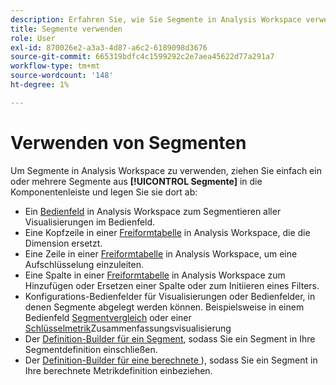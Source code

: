 ```yaml
---
description: Erfahren Sie, wie Sie Segmente in Analysis Workspace verwenden.
title: Segmente verwenden
role: User
exl-id: 870026e2-a3a3-4d87-a6c2-6189098d3676
source-git-commit: 665319bdfc4c1599292c2e7aea45622d77a291a7
workflow-type: tm+mt
source-wordcount: '148'
ht-degree: 1%

---
```


# Verwenden von Segmenten

Um Segmente in Analysis Workspace zu verwenden, ziehen Sie einfach ein oder mehrere Segmente aus **[!UICONTROL Segmente]** in die Komponentenleiste und legen Sie sie dort ab:

* Ein [Bedienfeld](/help/analyze/analysis-workspace/c-panels/panels.md) in Analysis Workspace zum Segmentieren aller Visualisierungen im Bedienfeld.
* Eine Kopfzeile in einer [Freiformtabelle](/help/analyze/analysis-workspace/visualizations/freeform-table/freeform-table.md) in Analysis Workspace, die die Dimension ersetzt.
* Eine Zeile in einer [Freiformtabelle](/help/analyze/analysis-workspace/visualizations/freeform-table/freeform-table.md) in Analysis Workspace, um eine Aufschlüsselung einzuleiten.
* Eine Spalte in einer [Freiformtabelle](/help/analyze/analysis-workspace/visualizations/freeform-table/freeform-table.md) in Analysis Workspace zum Hinzufügen oder Ersetzen einer Spalte oder zum Initiieren eines Filters.
* Konfigurations-Bedienfelder für Visualisierungen oder Bedienfelder, in denen Segmente abgelegt werden können. Beispielsweise in einem Bedienfeld [Segmentvergleich](/help/analyze/analysis-workspace/c-panels/c-segment-comparison/segment-comparison.md) oder einer [Schlüsselmetrik](/help/analyze/analysis-workspace/visualizations/key-metric.md)Zusammenfassungsvisualisierung
* Der [Definition-Builder für ein Segment](/help/components/segmentation/segmentation-workflow/seg-build.md#definition-builder), sodass Sie ein Segment in Ihre Segmentdefinition einschließen.
* Der [Definition-Builder für eine berechnete ](/help/components/calculated-metrics/workflow/c-build-metrics/cm-build-metrics.md#definition-builder)), sodass Sie ein Segment in Ihre berechnete Metrikdefinition einbeziehen.

<!--
How to apply one or more segments to a report from the segment rail.

1. Bring up the report to which you want to apply a segment, for example the [!UICONTROL Pages Report].
1. Click **[!UICONTROL Show Segments]** above the report. The segment rail opens.

   ![](assets/segment_rail.png)

1. Mark the checkbox next to one or more of the segments or **[!UICONTROL Search Segments]** to find the right segment.

   >[!NOTE]
   >
   >You can apply more than one segment to a report (this is called segment stacking). When multiple segments are applied, the criteria in each segment is combined using an 'and' operator and then applied. There is no limit to how many segments you can stack.

   >[!NOTE]
   >
   >Clicking the Information icon (i) next to the segment name lets you preview the key metrics to see whether you have a valid segment and how broad the segment is.

1. You can filter by report suite by selecting the **[!UICONTROL (Only) `<report suite name>`]** check box. This will show only those segments that were last saved in that report suite.
1. Click **[!UICONTROL Apply Segment]** and the report will refresh. The segment or segments that are applied now display at the top of the report:

   ![](assets/applied_segments.png)

-->
